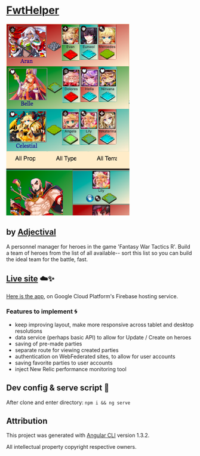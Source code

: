 # [FwtHelper](https://fwt-helper.firebaseapp.com/)
![screenshot](src/assets/fwt_feb_sshot.png)
## by [Adjectival](https://adjectival.github.io/portfolio5/)

A personnel manager for heroes in the game 'Fantasy War Tactics R'. Build a team of heroes from the list of all available-- sort this list so you can build the ideal team for the battle, fast.

## [Live site](https://fwt-helper.firebaseapp.com/) :cloud::sparkles:
[Here is the app](https://fwt-helper.firebaseapp.com/), on Google Cloud Platform's Firebase hosting service.

### Features to implement :cyclone:
 - keep improving layout, make more responsive across tablet and desktop resolutions
 - data service (perhaps basic API) to allow for Update / Create on heroes
 - saving of pre-made parties
 - separate route for viewing created parties
 - authentication on WebFederated sites, to allow for user accounts
 - saving favorite parties to user accounts
 - inject New Relic performance monitoring tool


## Dev config & serve script :ice_cream:
After clone and enter directory:
`npm i && ng serve`

## Attribution

This project was generated with [Angular CLI](https://github.com/angular/angular-cli) version 1.3.2.

All intellectual property copyright respective owners.
